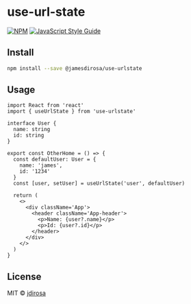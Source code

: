# use-url-state

>

[![NPM](https://img.shields.io/npm/v/use-urlstate.svg)](https://www.npmjs.com/package/use-urlstate) [![JavaScript Style Guide](https://img.shields.io/badge/code_style-standard-brightgreen.svg)](https://standardjs.com)

## Install

```bash
npm install --save @jamesdirosa/use-urlstate
```

## Usage

```tsx
import React from 'react'
import { useUrlState } from 'use-urlstate'

interface User {
  name: string
  id: string
}

export const OtherHome = () => {
  const defaultUser: User = {
    name: 'james',
    id: '1234'
  }
  const [user, setUser] = useUrlState('user', defaultUser)

  return (
    <>
      <div className='App'>
        <header className='App-header'>
          <p>Name: {user?.name}</p>
          <p>Id: {user?.id}</p>
        </header>
      </div>
    </>
  )
}
```

## License

MIT © [jdirosa](https://github.com/jdirosa)
